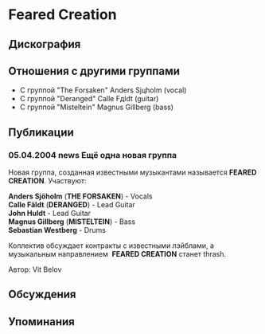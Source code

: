 # Feared Creation



## Дискография


## Отношения с другими группами

* C группой "The Forsaken" Anders Sjцholm (vocal)
* C группой "Deranged" Calle Fдldt (guitar)
* C группой "Misteltein" Magnus Gillberg (bass)

## Публикации

### 05.04.2004 news Ещё одна новая группа

<P>Новая группа, созданная известными музыкантами называется <B>FEARED CREATION</B>. Участвуют:</P>
<P><B>Anders Sj&#246;holm</B> (<B>THE FORSAKEN</B>) - Vocals<BR><B>Calle F&#228;ldt</B> (<B>DERANGED</B>) - Lead Guitar<BR><B>John Huldt</B> - Lead Guitar<BR><B>Magnus Gillberg</B> (<B>MISTELTEIN</B>) - Bass<BR><B>Sebastian Westberg</B> - Drums </P>
<P>Коллектив обсуждает контракты с известными лэйблами, а музыкальным направлением&nbsp; <B>FEARED CREATION</B> станет thrash.</P>
Автор: Vit Belov


## Обсуждения


## Упоминания

